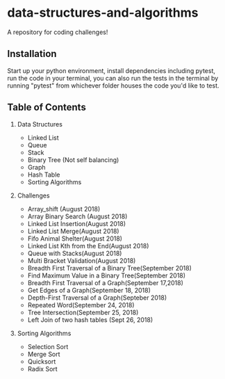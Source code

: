 # data-structures-and-algorithms

A repository for coding challenges!

## Installation
Start up your python environment, install dependencies including pytest, run the code in your terminal, you can also run the tests in the terminal by running "pytest" from whichever folder houses the code you'd like to test.

## Table of Contents
1. Data Structures
    - Linked List
    - Queue
    - Stack
    - Binary Tree (Not self balancing)
    - Graph
    - Hash Table
    - Sorting Algorithms

2. Challenges
    - Array_shift (August 2018)
    - Array Binary Search (August 2018)
    - Linked List Insertion(August 2018)
    - Linked List Merge(August 2018)
    - Fifo Animal Shelter(August 2018)
    - Linked List Kth from the End(August 2018)
    - Queue with Stacks(August 2018)
    - Multi Bracket Validation(August 2018)
    - Breadth First Traversal of a Binary Tree(September 2018)
    - Find Maximum Value in a Binary Tree(September 2018)
    - Breadth First Traversal of a Graph(September 17,2018)
    - Get Edges of a Graph(September 18, 2018)
    - Depth-First Traversal of a Graph(Septeber 2018)
    - Repeated Word(September 24, 2018)
    - Tree Intersection(September 25, 2018)
    - Left Join of two hash tables (Sept 26, 2018)

3. Sorting Algorithms
    - Selection Sort
    - Merge Sort
    - Quicksort
    - Radix Sort



